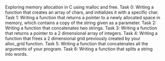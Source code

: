 Exploring memory allocation in C using malloc and free.
Task 0: Writing a function that creates an array of chars, and initializes it with a specific char.
Task 1: Writing a function that returns a pointer to a newly allocated space in memory, which contains a copy of the string given as a parameter.
Task 2: Writing a function that concatenates two strings.
Task 3: Writing a function that returns a pointer to a 2 dimensional array of integers.
Task 4: Writing a function that frees a 2 dimensional grid previously created by your alloc_grid function.
Task 5: Writing a function that concatenates all the arguments of your program.
Task 6: Writing a function that splits a string into words.
